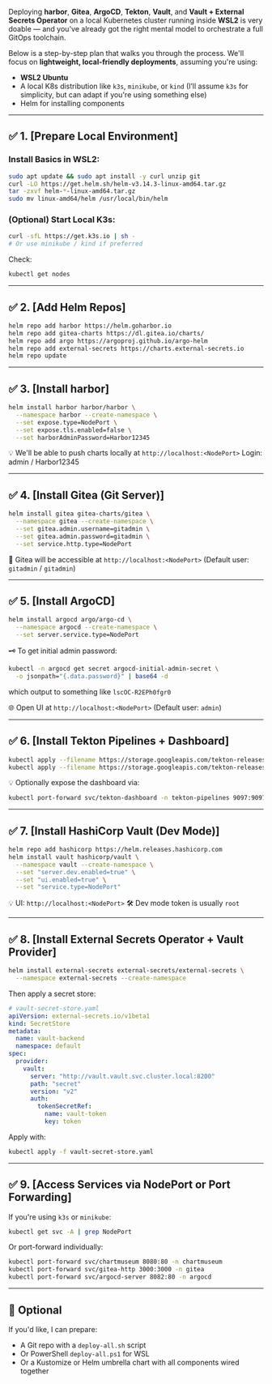 Deploying **harbor**, **Gitea**, **ArgoCD**, **Tekton**, **Vault**, and **Vault + External Secrets Operator** on a local Kubernetes cluster running inside **WSL2** is very doable — and you've already got the right mental model to orchestrate a full GitOps toolchain.

Below is a step-by-step plan that walks you through the process. We'll focus on **lightweight, local-friendly deployments**, assuming you're using:

* **WSL2 Ubuntu**
* A local K8s distribution like `k3s`, `minikube`, or `kind` (I’ll assume `k3s` for simplicity, but can adapt if you're using something else)
* Helm for installing components

---

## ✅ 1. \[Prepare Local Environment]

### Install Basics in WSL2:

```bash
sudo apt update && sudo apt install -y curl unzip git
curl -LO https://get.helm.sh/helm-v3.14.3-linux-amd64.tar.gz
tar -zxvf helm-*-linux-amd64.tar.gz
sudo mv linux-amd64/helm /usr/local/bin/helm
```

### (Optional) Start Local K3s:

```bash
curl -sfL https://get.k3s.io | sh -
# Or use minikube / kind if preferred
```

Check:

```bash
kubectl get nodes
```

---

## ✅ 2. \[Add Helm Repos]

```bash
helm repo add harbor https://helm.goharbor.io
helm repo add gitea-charts https://dl.gitea.io/charts/
helm repo add argo https://argoproj.github.io/argo-helm
helm repo add external-secrets https://charts.external-secrets.io
helm repo update
```

---

## ✅ 3. \[Install harbor]

```bash
helm install harbor harbor/harbor \
  --namespace harbor --create-namespace \
  --set expose.type=NodePort \
  --set expose.tls.enabled=false \
  --set harborAdminPassword=Harbor12345
```

💡 We'll be able to push charts locally at `http://localhost:<NodePort>`
   Login: admin / Harbor12345

---

## ✅ 4. \[Install Gitea (Git Server)]

```bash
helm install gitea gitea-charts/gitea \
  --namespace gitea --create-namespace \
  --set gitea.admin.username=gitadmin \
  --set gitea.admin.password=gitadmin \
  --set service.http.type=NodePort
```

📂 Gitea will be accessible at `http://localhost:<NodePort>`
(Default user: `gitadmin` / `gitadmin`)

---

## ✅ 5. \[Install ArgoCD]

```bash
helm install argocd argo/argo-cd \
  --namespace argocd --create-namespace \
  --set server.service.type=NodePort
```

🗝️ To get initial admin password:

```bash
kubectl -n argocd get secret argocd-initial-admin-secret \
  -o jsonpath="{.data.password}" | base64 -d
```

which output to something like `lscOC-R2EPh0fgr0`

🌐 Open UI at `http://localhost:<NodePort>`
(Default user: `admin`)

---

## ✅ 6. \[Install Tekton Pipelines + Dashboard]

```bash
kubectl apply --filename https://storage.googleapis.com/tekton-releases/pipeline/latest/release.yaml
kubectl apply --filename https://storage.googleapis.com/tekton-releases/dashboard/latest/tekton-dashboard-release.yaml
```

💡 Optionally expose the dashboard via:

```bash
kubectl port-forward svc/tekton-dashboard -n tekton-pipelines 9097:9097
```

---

## ✅ 7. \[Install HashiCorp Vault (Dev Mode)]

```bash
helm repo add hashicorp https://helm.releases.hashicorp.com
helm install vault hashicorp/vault \
  --namespace vault --create-namespace \
  --set "server.dev.enabled=true" \
  --set "ui.enabled=true" \
  --set "service.type=NodePort"
```

💡 UI: `http://localhost:<NodePort>`
🛠 Dev mode token is usually `root`

---

## ✅ 8. \[Install External Secrets Operator + Vault Provider]

```bash
helm install external-secrets external-secrets/external-secrets \
  --namespace external-secrets --create-namespace
```

Then apply a secret store:

```yaml
# vault-secret-store.yaml
apiVersion: external-secrets.io/v1beta1
kind: SecretStore
metadata:
  name: vault-backend
  namespace: default
spec:
  provider:
    vault:
      server: "http://vault.vault.svc.cluster.local:8200"
      path: "secret"
      version: "v2"
      auth:
        tokenSecretRef:
          name: vault-token
          key: token
```

Apply with:

```bash
kubectl apply -f vault-secret-store.yaml
```

---

## ✅ 9. \[Access Services via NodePort or Port Forwarding]

If you're using `k3s` or `minikube`:

```bash
kubectl get svc -A | grep NodePort
```

Or port-forward individually:

```bash
kubectl port-forward svc/chartmuseum 8080:80 -n chartmuseum
kubectl port-forward svc/gitea-http 3000:3000 -n gitea
kubectl port-forward svc/argocd-server 8082:80 -n argocd
```

---

## 🧩 Optional

If you'd like, I can prepare:

* A Git repo with a `deploy-all.sh` script
* Or PowerShell `deploy-all.ps1` for WSL
* Or a Kustomize or Helm umbrella chart with all components wired together

